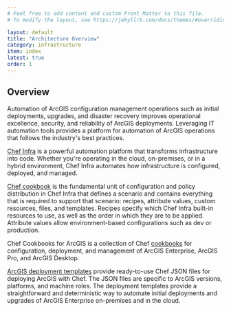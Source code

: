 ```yaml
---
# Feel free to add content and custom Front Matter to this file.
# To modify the layout, see https://jekyllrb.com/docs/themes/#overriding-theme-defaults

layout: default
title: "Architecture Overview"
category: infrastructure
item: index
latest: true
order: 1
---
```


## Overview

Automation of ArcGIS configuration management operations such as initial deployments, upgrades, and disaster recovery improves operational excellence, security, and reliability of ArcGIS deployments. Leveraging IT automation tools provides a platform for automation of ArcGIS operations that follows the industry's best practices.

[Chef Infra](https://docs.chef.io/chef_overview/) 
is a powerful automation platform that transforms infrastructure into code. 
Whether you're operating in the cloud, on-premises, or in a hybrid environment, 
Chef Infra automates how infrastructure is configured, deployed, and managed.

[Chef cookbook](https://docs.chef.io/cookbooks/) 
is the fundamental unit of configuration and policy distribution in Chef Infra that defines a scenario and 
contains everything that is required to support that scenario: recipes, attribute values, custom resources, files, 
and templates. Recipes specify which Chef Infra built-in resources to use, as well as the order in which they are to be 
applied. Attribute values allow environment-based configurations such as dev or production.

Chef Cookbooks for ArcGIS is a collection of Chef [cookbooks](https://esri.github.io/arcgis-cookbook/cookbooks.html) 
for configuration, deployment, and management of ArcGIS Enterprise, ArcGIS Pro, and ArcGIS Desktop.

[ArcGIS deployment templates](https://esri.github.io/arcgis-cookbook/templates.html) 
provide ready-to-use Chef JSON files for deploying ArcGIS with Chef. The JSON files are specific to ArcGIS versions, 
platforms, and machine roles. The deployment templates provide a straightforward and deterministic way to 
automate initial deployments and upgrades of ArcGIS Enterprise on-premises and in the cloud.